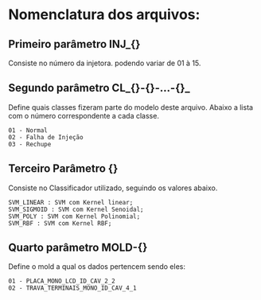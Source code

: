 # Nomenclatura dos arquivos:


## Primeiro parâmetro INJ_{}
Consiste no número da injetora. podendo variar de 01 à 15.

## Segundo parâmetro CL_{}-{}-...-{}_
Define quais classes fizeram parte do modelo deste arquivo.
Abaixo a lista com o número correspondente a cada classe.

    01 - Normal
    02 - Falha de Injeção
    03 - Rechupe
    
## Terceiro Parâmetro {} 
Consiste no Classificador utilizado, seguindo os valores abaixo.

    SVM_LINEAR : SVM com Kernel linear;
    SVM_SIGMOID : SVM com Kernel Senoidal;
    SVM_POLY : SVM com Kernel Polinomial;
    SVM_RBF : SVM com Kernel RBF;
    
## Quarto parâmetro MOLD-{}
Define o mold a qual os dados pertencem sendo eles:

    01 - PLACA_MONO_LCD_ID_CAV_2_2
    02 - TRAVA_TERMINAIS_MONO_ID_CAV_4_1
    